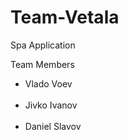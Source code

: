 # Team-Vetala
Spa Application

Team Members
<ul>
<li>Vlado Voev</li><br>
<li>Jivko Ivanov</li><br>
<li>Daniel Slavov</li><br>
</ul>
